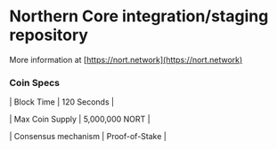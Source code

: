 Northern Core integration/staging repository
=================================================

More information at [https://nort.network](https://nort.network)

### Coin Specs
| Block Time                  | 120 Seconds       |

| Max Coin Supply             | 5,000,000 NORT    |

| Consensus mechanism         | Proof-of-Stake    |

